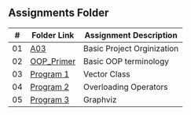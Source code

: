 ##  Assignments Folder

|   #   | Folder Link | Assignment Description |
| :---: | ----------- | ---------------------- |
|   01  |     [A03](https://github.com/theblade557/2143-OOP-Franklin/tree/main/Assignments/A03)     | Basic Project Orginization |
|   02  |     [OOP_Primer](https://github.com/theblade557/2143-OOP-Franklin/tree/main/Assignments/OOP_Primer) | Basic OOP terminology |
|   03  |     [Program 1](https://github.com/theblade557/2143-OOP-Franklin/tree/main/Assignments/P01) | Vector Class |
|   04  |     [Program 2](https://github.com/theblade557/2143-OOP-Franklin/tree/main/Assignments/P02) | Overloading Operators |
|   05  |     [Program 3](https://github.com/theblade557/2143-OOP-Franklin/tree/main/Assignments/P03) | Graphviz |




